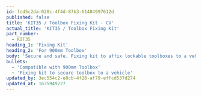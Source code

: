```yaml
---
id: fcd5c2da-020c-4f4d-87b3-61484997612d
published: false
title: 'KIT35 / Toolbox Fixing Kit - CV'
actual_title: 'KIT35 / Toolbox Fixing Kit'
part_number:
  - KIT35
heading_1: 'Fixing Kit'
heading_2: 'For 900mm Toolbox'
body: 'Secure and safe. Fixing kit to affix lockable toolboxes to a vehicle.'
bullets:
  - 'Compatible with 900mm Toolbox'
  - 'Fixing kit to secure toolbox to a vehicle'
updated_by: 3ec554c2-e8cb-4f28-af79-effcd537d274
updated_at: 1635949727
---
```

